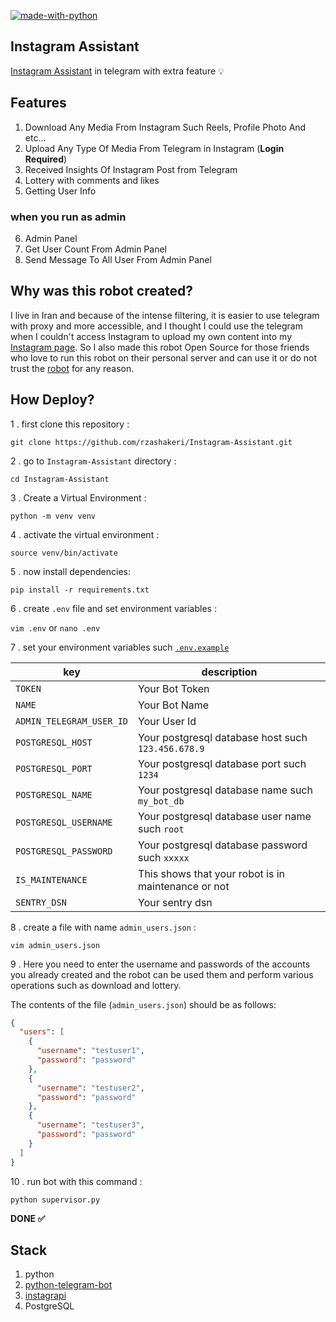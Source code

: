 [![made-with-python](https://img.shields.io/badge/Made%20with-Python-1f425f.svg)](https://www.python.org/)

## Instagram Assistant

[Instagram Assistant](https://t.me/InstagramAssistantRobot) in telegram with extra feature 💡

## Features

1. Download Any Media From Instagram Such Reels, Profile Photo And etc...
2. Upload Any Type Of Media From Telegram in Instagram (**Login Required**)
3. Received Insights Of Instagram Post from Telegram
4. Lottery with comments and likes
5. Getting User Info

### when you run as admin

6. Admin Panel
7. Get User Count From Admin Panel
8. Send Message To All User From Admin Panel

## Why was this robot created?

I live in Iran and because of the intense filtering,
it is easier to use telegram with proxy and more
accessible, and I thought I could use the telegram
when I couldn't access Instagram to upload my own
content into my [Instagram page](https://www.instagram.com/barnamenevisiinsta).
So I also made this robot Open Source for those
friends who love to run this robot on their
personal server and can use it or do not trust
the [robot](https://t.me/InstagramAssistantRobot) for any reason.

## How Deploy?

1 . first clone this repository :

`git clone https://github.com/rzashakeri/Instagram-Assistant.git`

2 . go to `Instagram-Assistant` directory :

`cd Instagram-Assistant`

3 . Create a Virtual Environment :

`python -m venv venv`

4 . activate the virtual environment :

`source venv/bin/activate`

5 . now install dependencies:

`pip install -r requirements.txt`

6 . create `.env` file and set environment variables :

`vim .env` or `nano .env`

7 . set your environment variables such [`.env.example`](https://github.com/rzashakeri/Instagram-Assistant/blob/master/.env.example)

| key                      | description                                         |
| ------------------------ | --------------------------------------------------- |
| `TOKEN`                  | Your Bot Token                                      |
| `NAME`                   | Your Bot Name                                       |
| `ADMIN_TELEGRAM_USER_ID` | Your User Id                                        |
| `POSTGRESQL_HOST`        | Your postgresql database host such `123.456.678.9`  |
| `POSTGRESQL_PORT`        | Your postgresql database port such `1234`           |
| `POSTGRESQL_NAME`        | Your postgresql database name such `my_bot_db`      |
| `POSTGRESQL_USERNAME`    | Your postgresql database user name such `root`      |
| `POSTGRESQL_PASSWORD`    | Your postgresql database password such `xxxxx`      |
| `IS_MAINTENANCE`         | This shows that your robot is in maintenance or not |
| `SENTRY_DSN`             | Your sentry dsn                                     |

8 . create a file with name `admin_users.json` :

`vim admin_users.json`

9 . Here you need to enter the username and passwords
of the accounts you already created and the robot can
be used them and perform various operations such
as download and lottery.

The contents of the file (`admin_users.json`) should be as follows:

```json
{
  "users": [
    {
      "username": "testuser1",
      "password": "password"
    },
    {
      "username": "testuser2",
      "password": "password"
    },
    {
      "username": "testuser3",
      "password": "password"
    }
  ]
}
```

10 . run bot with this command :

```
python supervisor.py
```

**DONE ✅**

## Stack

1. python
2. [python-telegram-bot](https://python-telegram-bot.org/)
3. [instagrapi](https://github.com/adw0rd/instagrapi)
4. PostgreSQL
